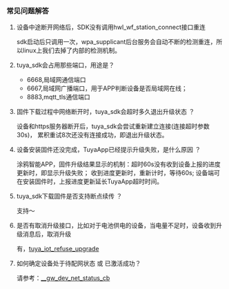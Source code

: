 
### 常见问题解答

1. 设备中途断开网络后，SDK没有调用hwl_wf_station_connect接口重连

    sdk启动后只调用一次，wpa_supplicant后台服务会自动不断的检测重连，所以linux上我们去掉了内部的检测机制。

2. tuya_sdk会占用那些端口，用途是？
    - 6668,局域网通信端口
    - 6667,局域网广播端口，用于APP判断设备是否局域网在线；
    - 8883,mqtt_tls通信端口

3. 固件下载过程中网络断开时，tuya_sdk会超时多久退出升级状态 ？

    设备和https服务器断开后，tuya_sdk会尝试重新建立连接(连接超时参数30s)，
    累积重试8次还没有连接成功，即退出升级状态。
4. 设备安装固件还没完成，TuyaApp已经提示升级失败，是什么原因 ？

    涂鸦智能APP，固件升级结果显示的机制：超时60s没有收到设备上报的进度更新时，即显示升级失败；
    收到进度更新时，重新计时，等待60s;
    设备端可在安装固件时，上报进度更新延长TuyaApp超时时间。
5. tuya_sdk下载固件是否支持断点续传 ？

    支持～

6. 是否有取消升级接口，比如对于电池供电的设备，当电量不足时，设备收到升级消息后，取消升级 

    有，[tuya_iot_refuse_upgrade](public_api.md#tuyaiotrefuseupgrade)

7. 如何确定设备处于待配网状态 或 已激活成功？

    请参考：[__gw_dev_net_status_cb](05-gw_init.md#gwdevnetstatuscb)

